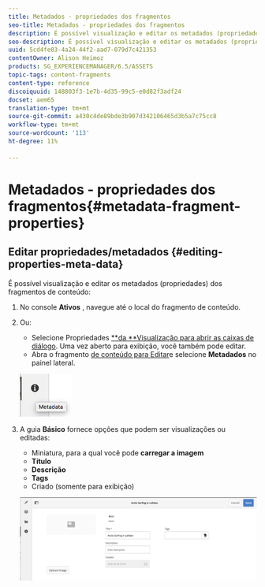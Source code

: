 ```yaml
---
title: Metadados - propriedades dos fragmentos
seo-title: Metadados - propriedades dos fragmentos
description: É possível visualização e editar os metadados (propriedades) dos fragmentos de conteúdo.
seo-description: É possível visualização e editar os metadados (propriedades) dos fragmentos de conteúdo.
uuid: 5cd4fe03-4a24-44f2-aad7-079d7c421353
contentOwner: Alison Heimoz
products: SG_EXPERIENCEMANAGER/6.5/ASSETS
topic-tags: content-fragments
content-type: reference
discoiquuid: 148803f3-1e7b-4d35-99c5-e0d82f3adf24
docset: aem65
translation-type: tm+mt
source-git-commit: a430c4de89bde3b907d342106465d3b5a7c75cc8
workflow-type: tm+mt
source-wordcount: '113'
ht-degree: 11%

---
```



# Metadados - propriedades dos fragmentos{#metadata-fragment-properties}

## Editar propriedades/metadados {#editing-properties-meta-data}

É possível visualização e editar os metadados (propriedades) dos fragmentos de conteúdo:

1. No console **Ativos** , navegue até o local do fragmento de conteúdo.
1. Ou:

   * Selecione Propriedades [**da **Visualização para abrir as caixas de diálogo](/help/assets/managing-assets-touch-ui.md#editing-properties). Uma vez aberto para exibição, você também pode editar.
   * Abra o fragmento [de conteúdo para Editar](/help/assets/content-fragments/content-fragments-managing.md#opening-the-fragment-editor)e selecione **Metadados** no painel lateral.

   ![cfm-6420-06](assets/cfm-6420-06.png)

1. A guia **Básico** fornece opções que podem ser visualizações ou editadas:

   * Miniatura, para a qual você pode **carregar a imagem**
   * **Título**
   * **Descrição**
   * **Tags**
   * Criado (somente para exibição)

   ![cfm-6420-07](assets/cfm-6420-07.png)

